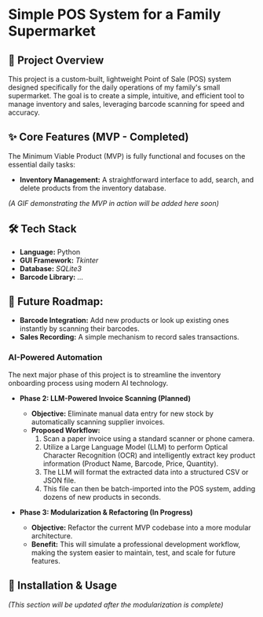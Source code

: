 # Simple POS System for a Family Supermarket

## 🎯 Project Overview

This project is a custom-built, lightweight Point of Sale (POS) system designed specifically for the daily operations of my family's small supermarket. The goal is to create a simple, intuitive, and efficient tool to manage inventory and sales, leveraging barcode scanning for speed and accuracy.

## ✨ Core Features (MVP - Completed)

The Minimum Viable Product (MVP) is fully functional and focuses on the essential daily tasks:

- **Inventory Management:** A straightforward interface to add, search, and delete products from the inventory database.

*(A GIF demonstrating the MVP in action will be added here soon)*

## 🛠️ Tech Stack

- **Language:** Python
- **GUI Framework:** *Tkinter*
- **Database:** *SQLite3*
- **Barcode Library:** *...*

## 🚀 Future Roadmap: 

- **Barcode Integration:** Add new products or look up existing ones instantly by scanning their barcodes.
- **Sales Recording:** A simple mechanism to record sales transactions.

### AI-Powered Automation

The next major phase of this project is to streamline the inventory onboarding process using modern AI technology.

- **Phase 2: LLM-Powered Invoice Scanning (Planned)**
  - **Objective:** Eliminate manual data entry for new stock by automatically scanning supplier invoices.
  - **Proposed Workflow:**
    1.  Scan a paper invoice using a standard scanner or phone camera.
    2.  Utilize a Large Language Model (LLM) to perform Optical Character Recognition (OCR) and intelligently extract key product information (Product Name, Barcode, Price, Quantity).
    3.  The LLM will format the extracted data into a structured CSV or JSON file.
    4.  This file can then be batch-imported into the POS system, adding dozens of new products in seconds.

- **Phase 3: Modularization & Refactoring (In Progress)**
  - **Objective:** Refactor the current MVP codebase into a more modular architecture.
  - **Benefit:** This will simulate a professional development workflow, making the system easier to maintain, test, and scale for future features.

## 🔧 Installation & Usage

*(This section will be updated after the modularization is complete)*
